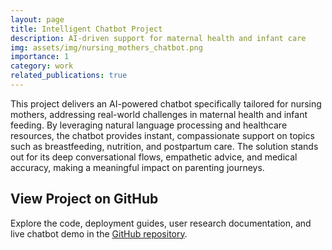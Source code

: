 ```yaml
---
layout: page
title: Intelligent Chatbot Project
description: AI-driven support for maternal health and infant care
img: assets/img/nursing_mothers_chatbot.png
importance: 1
category: work
related_publications: true
---
```


This project delivers an AI-powered chatbot specifically tailored for nursing mothers, addressing real-world challenges in maternal health and infant feeding. By leveraging natural language processing and healthcare resources, the chatbot provides instant, compassionate support on topics such as breastfeeding, nutrition, and postpartum care. The solution stands out for its deep conversational flows, empathetic advice, and medical accuracy, making a meaningful impact on parenting journeys.

## View Project on GitHub
Explore the code, deployment guides, user research documentation, and live chatbot demo in the [GitHub repository](https://github.com/kachiann/nursing-mothers-rag-chatbot).
